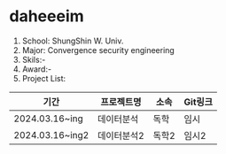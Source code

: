 # daheeeim

1. School: ShungShin W. Univ.
2. Major: Convergence security engineering
3. Skils:-
4. Award:-
5. Project List:

|기간| 프로젝트명| 소속|Git링크|
|----|---------|-----|--------|
|2024.03.16~ing|데이터분석|독학|임시|
|2024.03.16~ing2|데이터분석2|독학2|임시2|
